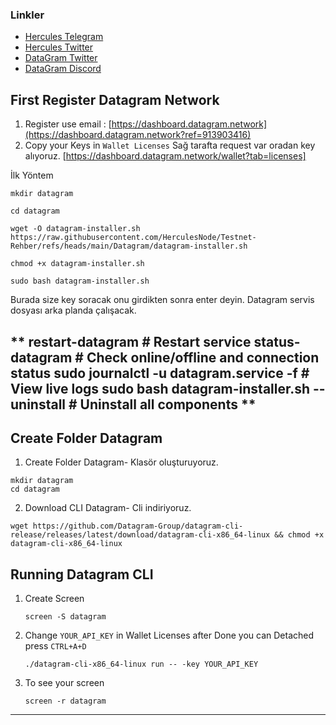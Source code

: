 
### Linkler
 * [Hercules Telegram](https://t.me/HerculesNodeTG)
 * [Hercules Twitter](https://twitter.com/Herculesnode)
 * [DataGram Twitter](https://twitter.com/DGramNetwork)
 * [DataGram Discord](https://discord.com/invite/datagramnetwork)
## First Register Datagram Network ##
  1. Register use email : [https://dashboard.datagram.network](https://dashboard.datagram.network?ref=913903416) 
  2. Copy your Keys in `Wallet Licenses` Sağ tarafta request var oradan key alıyoruz. [https://dashboard.datagram.network/wallet?tab=licenses]




İlk Yöntem
```
mkdir datagram
```
```
cd datagram
```
```
wget -O datagram-installer.sh https://raw.githubusercontent.com/HerculesNode/Testnet-Rehber/refs/heads/main/Datagram/datagram-installer.sh
```
```
chmod +x datagram-installer.sh
```
```
sudo bash datagram-installer.sh
```
Burada size key soracak onu girdikten sonra enter deyin. Datagram servis dosyası arka planda çalışacak.

**  restart-datagram                         # Restart service
  status-datagram                          # Check online/offline and connection status
  sudo journalctl -u datagram.service -f   # View live logs
  sudo bash datagram-installer.sh --uninstall  # Uninstall all components
**
--------------------------------------------------
## Create Folder Datagram ##
  1. Create Folder Datagram- Klasör oluşturuyoruz.

    mkdir datagram
    cd datagram
    
  2. Download CLI Datagram- Cli indiriyoruz. 

    
    wget https://github.com/Datagram-Group/datagram-cli-release/releases/latest/download/datagram-cli-x86_64-linux && chmod +x datagram-cli-x86_64-linux
    
## Running Datagram CLI ##
  1. Create Screen
     ```
     screen -S datagram
     ```
  2. Change `YOUR_API_KEY` in Wallet Licenses after Done you can Detached press `CTRL+A+D`
     ```
     ./datagram-cli-x86_64-linux run -- -key YOUR_API_KEY
     ```
  3. To see your screen
     ```
     screen -r datagram
     ```
-------------------------------------
